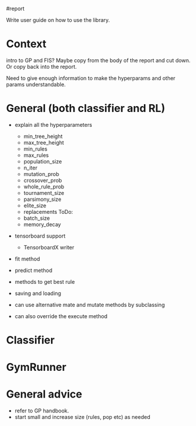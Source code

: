 #report 

Write user guide on how to use the library.

# Context
intro to GP and FIS?  Maybe copy from the body of the report and cut down.  Or copy back into the report.

Need to give enough information to make the hyperparams and other params understandable. 



# General (both classifier and RL)

- explain all the hyperparameters
    -   min_tree_height
    -   max_tree_height
    -   min_rules
    -   max_rules
    -   population_size
    -   n_iter
    -   mutation_prob
    -   crossover_prob
    -   whole_rule_prob
    -   tournament_size
    -   parsimony_size
    -   elite_size
    -   replacements
ToDo:    
    -   batch_size
    -   memory_decay

- tensorboard support
    - TensorboardX writer
- fit method
- predict method
- methods to get best rule
- saving and loading
- can use alternative mate and mutate methods by subclassing
- can also override the execute method

# Classifier


# GymRunner

# General advice
- refer to GP handbook.
- start small and increase size (rules, pop etc) as needed
 

